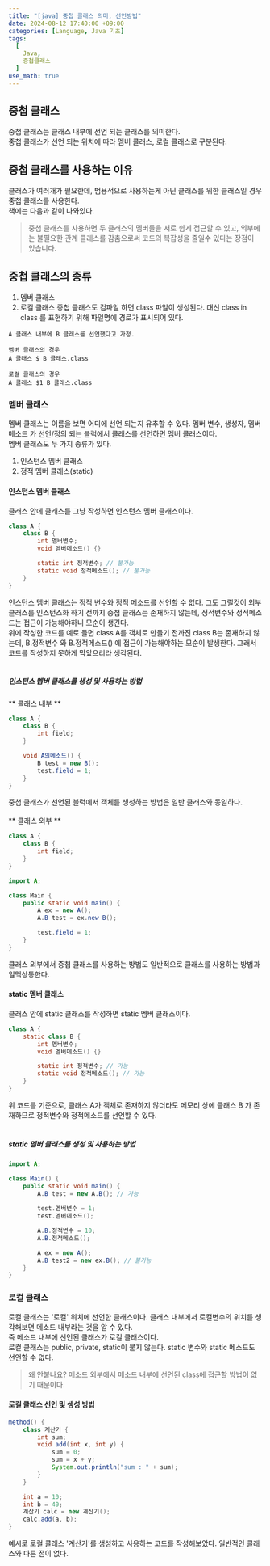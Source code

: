 ```yaml
---
title: "[java] 중첩 클래스 의미, 선언방법"
date: 2024-08-12 17:40:00 +09:00
categories: [Language, Java 기초]
tags:
  [
    Java,
    중첩클래스
  ]
use_math: true
---
```


## 중첩 클래스
중첩 클래스는 클래스 내부에 선언 되는 클래스를 의미한다.<br>
중첩 클래스가 선언 되는 위치에 따라 멤버 클래스, 로컬 클래스로 구분된다.<br>

## 중첩 클래스를 사용하는 이유
클래스가 여러개가 필요한데, 범용적으로 사용하는게 아닌 클래스를 위한 클래스일 경우 중첩 클래스를 사용한다.<br>
책에는 다음과 같이 나와있다.<br>

> 중첩 클래스를 사용하면 두 클래스의 멤버들을 서로 쉽게 접근할 수 있고, 외부에는 불필요한 관계 클래스를 감춤으로써 코드의 복잡성을 줄일수 있다는 장점이 있습니다.

## 중첩 클래스의 종류
1. 멤버 클래스
2. 로컬 클래스
중첩 클래스도 컴파일 하면 class 파일이 생성된다. 대신 class in class 를 표현하기 위해 파일명에 경로가 표시되어 있다.<br>

```
A 클래스 내부에 B 클래스를 선언했다고 가정.

멤버 클래스의 경우
A 클래스 $ B 클래스.class

로컬 클래스의 경우
A 클래스 $1 B 클래스.class
```

### 멤버 클래스
멤버 클래스는 이름을 보면 어디에 선언 되는지 유추할 수 있다. 멤버 변수, 생성자, 멤버 메소드 가 선언/정의 되는 블럭에서 클래스를 선언하면 멤버 클래스이다. <br>
멤버 클래스도 두 가지 종류가 있다.<br>
1. 인스턴스 멤버 클래스
2. 정적 멤버 클래스(static)

#### 인스턴스 멤버 클래스
클래스 안에 클래스를 그냥 작성하면 인스턴스 멤버 클래스이다.<br>

```java
class A {
    class B {
        int 멤버변수;
        void 멤버메소드() {}

        static int 정적변수; // 불가능
        static void 정적메소드(); // 불가능
    }
}
```

인스턴스 멤버 클래스는 정적 변수와 정적 메소드를 선언할 수 없다. 그도 그럴것이 외부 클래스를 인스턴스화 하기 전까지 중첩 클래스는 존재하지 않는데, 정적변수와 정적메소드는 접근이 가능해야하니 모순이 생긴다.<br>
위에 작성한 코드를 예로 들면 class A를 객체로 만들기 전까진 class B는 존재하지 않는데, B.정적변수 와 B.정적메소드() 에 접근이 가능해야하는 모순이 발생한다. 그래서 코드를 작성하지 못하게 막았으리라 생각된다.<br>
<br>

##### 인스턴스 멤버 클래스를 생성 및 사용하는 방법

** 클래스 내부 **

```java
class A {
    class B {
        int field;
    }

    void A의메소드() {
        B test = new B();
        test.field = 1;
    }
}
```
중첩 클래스가 선언된 블럭에서 객체를 생성하는 방법은 일반 클래스와 동일하다.<br>
<br>
** 클래스 외부 **

```java
class A {
    class B {
        int field;
    }
}
```

```java
import A;

class Main {
    public static void main() {
        A ex = new A();
        A.B test = ex.new B();

        test.field = 1;
    }
}
```
클래스 외부에서 중첩 클래스를 사용하는 방법도 일반적으로 클래스를 사용하는 방법과 일맥상통한다.

#### static 멤버 클래스
클래스 안에 static 클래스를 작성하면 static 멤버 클래스이다.<br>

```java
class A {
    static class B {
        int 멤버변수;
        void 멤버메소드() {}

        static int 정적변수; // 가능
        static void 정적메소드(); // 가능
    }
}
```

위 코드를 기준으로, 클래스 A가 객체로 존재하지 않더라도 메모리 상에 클래스 B 가 존재하므로 정적변수와 정적메소드를 선언할 수 있다.<br>
<br>

##### static 멤버 클래스를 생성 및 사용하는 방법

```java
import A;

class Main() {
    public static void main() {
        A.B test = new A.B(); // 가능
        
        test.멤버변수 = 1;
        test.멤버메소드();

        A.B.정적변수 = 10;
        A.B.정적메소드();

        A ex = new A();
        A.B test2 = new ex.B(); // 불가능
    }
}
```

### 로컬 클래스
로컬 클래스는 '로컬' 위치에 선언한 클래스이다. 클래스 내부에서 로컬변수의 위치를 생각해보면 메소드 내부라는 것을 알 수 있다.<br>
즉 메소드 내부에 선언된 클래스가 로컬 클래스이다.<br>
로컬 클래스는 public, private, static이 붙지 않는다. static 변수와 static 메소드도 선언할 수 없다.<br>

> 왜 안붙나요?
> 메소드 외부에서 메소드 내부에 선언된 class에 접근할 방법이 없기 때문이다.

#### 로컬 클래스 선언 및 생성 방법

```java
method() {
    class 계산기 {
        int sum;
        void add(int x, int y) {
            sum = 0;
            sum = x + y;
            System.out.println("sum : " + sum);
        }
    }

    int a = 10;
    int b = 40;
    계산기 calc = new 계산기();
    calc.add(a, b);
}
```

예시로 로컬 클래스 '계산기'를 생성하고 사용하는 코드를 작성해보았다. 일반적인 클래스와 다른 점이 없다. 
